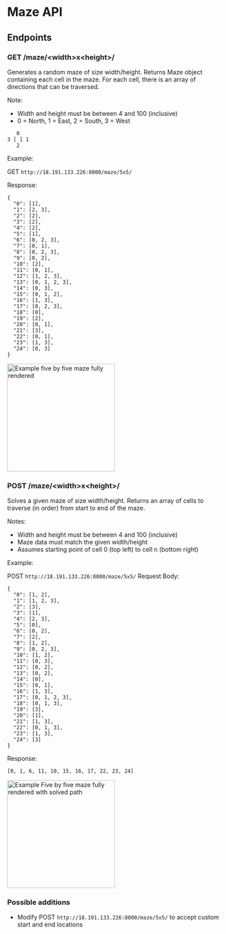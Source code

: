 # Maze API

## Endpoints
### GET /maze/\<width>x\<height>/
Generates a random maze of size width/height. Returns Maze object containing each cell in the maze. For each cell, there is an array of directions that can be traversed.

Note:
 - Width and height must be between 4 and 100 (inclusive)
 - 0 = North, 1 = East, 2 = South, 3 = West
```
   0
3 [ ] 1
   2
```

Example:

GET `http://18.191.133.226:8000/maze/5x5/`

Response:
```
{
  "0": [1],
  "1": [2, 3],
  "2": [2],
  "3": [2],
  "4": [2],
  "5": [1],
  "6": [0, 2, 3],
  "7": [0, 1],
  "8": [0, 2, 3],
  "9": [0, 2],
  "10": [2],
  "11": [0, 1],
  "12": [1, 2, 3],
  "13": [0, 1, 2, 3],
  "14": [0, 3],
  "15": [0, 1, 2],
  "16": [1, 3],
  "17": [0, 2, 3],
  "18": [0],
  "19": [2],
  "20": [0, 1],
  "21": [3],
  "22": [0, 1],
  "23": [1, 3],
  "24": [0, 3]
}
```
<img src="https://github.com/user-attachments/assets/d73b64dd-bb7f-48af-9a0d-b79d15673c4b" width="250" height="250" alt="Example five by five maze fully rendered" />

### POST /maze/\<width>x\<height>/
Solves a given maze of size width/height. Returns an array of cells to traverse (in order) from start to end of the maze.

Notes:
 - Width and height must be between 4 and 100 (inclusive)
 - Maze data must match the given width/height
 - Assumes starting point of cell 0 (top left) to cell n (bottom right)

Example:

POST `http://18.191.133.226:8000/maze/5x5/`
Request Body:
```
{
  "0": [1, 2],
  "1": [1, 2, 3],
  "2": [3],
  "3": [1],
  "4": [2, 3],
  "5": [0],
  "6": [0, 2],
  "7": [2],
  "8": [1, 2],
  "9": [0, 2, 3],
  "10": [1, 2],
  "11": [0, 3],
  "12": [0, 2],
  "13": [0, 2],
  "14": [0],
  "15": [0, 1],
  "16": [1, 3],
  "17": [0, 1, 2, 3],
  "18": [0, 1, 3],
  "19": [3],
  "20": [1],
  "21": [1, 3],
  "22": [0, 1, 3],
  "23": [1, 3],
  "24": [3]
}
```

Response:
```
[0, 1, 6, 11, 10, 15, 16, 17, 22, 23, 24]
```
<img src="https://github.com/user-attachments/assets/1c5a775c-fbe1-4f89-95b9-d72bf85bbf2b" width="250" height="250" alt="Example Five by five maze fully rendered with solved path" />

### Possible additions
 - Modify POST `http://18.191.133.226:8000/maze/5x5/` to accept custom start and end locations
